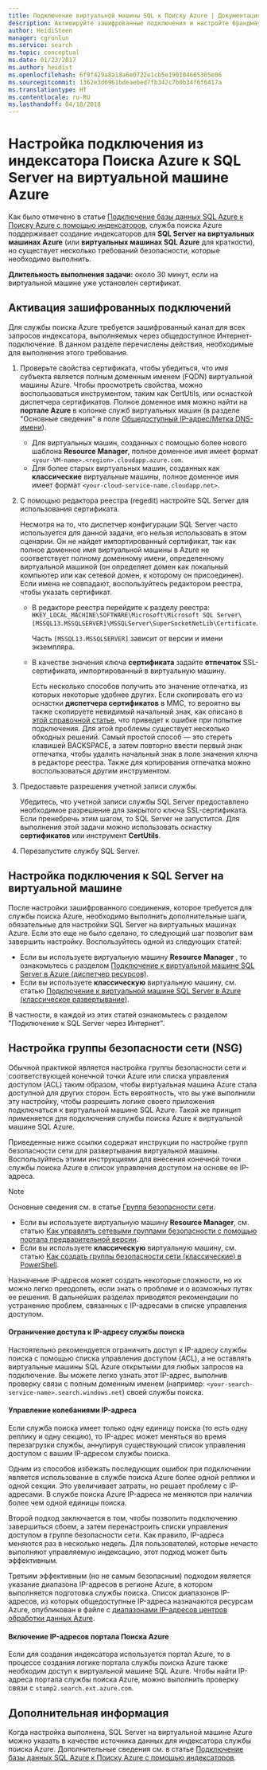 ```yaml
---
title: Подключение виртуальной машины SQL к Поиску Azure | Документация Майкрософт
description: Активируйте зашифрованные подключения и настройте брандмауэр, чтобы разрешить подключения к SQL Server на виртуальной машине Azure из индексатора Поиска Azure.
author: HeidiSteen
manager: cgronlun
ms.service: search
ms.topic: conceptual
ms.date: 01/23/2017
ms.author: heidist
ms.openlocfilehash: 6f9f429a8a18a6e0722e1cb5e190104665305e06
ms.sourcegitcommit: 1362e3d6961bdeaebed7fb342c7b0b34f6f6417a
ms.translationtype: HT
ms.contentlocale: ru-RU
ms.lasthandoff: 04/18/2018
---
```

# <a name="configure-a-connection-from-an-azure-search-indexer-to-sql-server-on-an-azure-vm"></a>Настройка подключения из индексатора Поиска Azure к SQL Server на виртуальной машине Azure
Как было отмечено в статье [Подключение базы данных SQL Azure к Поиску Azure с помощью индексаторов](search-howto-connecting-azure-sql-database-to-azure-search-using-indexers.md#faq), служба поиска Azure поддерживает создание индексаторов для **SQL Server на виртуальных машинах Azure** (или **виртуальных машинах SQL Azure** для краткости), но существует несколько требований безопасности, которые необходимо выполнить. 

**Длительность выполнения задачи:** около 30 минут, если на виртуальной машине уже установлен сертификат.

## <a name="enable-encrypted-connections"></a>Активация зашифрованных подключений
Для службы поиска Azure требуется зашифрованный канал для всех запросов индексатора, выполняемых через общедоступное Интернет-подключение. В данном разделе перечислены действия, необходимые для выполнения этого требования.

1. Проверьте свойства сертификата, чтобы убедиться, что имя субъекта является полным доменным именем (FQDN) виртуальной машины Azure. Чтобы просмотреть свойства, можно воспользоваться инструментом, таким как CertUtils, или оснасткой диспетчера сертификатов. Полное доменное имя можно найти на **портале Azure** в колонке служб виртуальных машин (в разделе "Основные сведения" в поле [Общедоступный IP-адрес/Метка DNS-имени](https://portal.azure.com/)).
   
   * Для виртуальных машин, созданных с помощью более нового шаблона **Resource Manager**, полное доменное имя имеет формат `<your-VM-name>.<region>.cloudapp.azure.com`. 
   * Для более старых виртуальных машин, созданных как **классические** виртуальные машины, полное доменное имя имеет формат `<your-cloud-service-name.cloudapp.net>`. 
2. С помощью редактора реестра (regedit) настройте SQL Server для использования сертификата. 
   
    Несмотря на то, что диспетчер конфигурации SQL Server часто используется для данной задачи, его нельзя использовать в этом сценарии. Он не найдет импортированный сертификат, так как полное доменное имя виртуальной машины в Azure не соответствует полному доменному имени, определенному виртуальной машиной (он определяет домен как локальный компьютер или как сетевой домен, к которому он присоединен). Если имена не совпадают, воспользуйтесь редактором реестра, чтобы указать сертификат.
   
   * В редакторе реестра перейдите к разделу реестра: `HKEY_LOCAL_MACHINE\SOFTWARE\Microsoft\Microsoft SQL Server\[MSSQL13.MSSQLSERVER]\MSSQLServer\SuperSocketNetLib\Certificate`.
     
     Часть `[MSSQL13.MSSQLSERVER]` зависит от версии и имени экземпляра. 
   * В качестве значения ключа **сертификата** задайте **отпечаток** SSL-сертификата, импортированный в виртуальную машину.
     
     Есть несколько способов получить это значение отпечатка, из которых некоторые удобнее других. Если скопировать его из оснастки **диспетчера сертификатов** в MMC, то вероятно вы также скопируете невидимый начальный знак, как описано в [этой справочной статье](https://support.microsoft.com/kb/2023869/), что приведет к ошибке при попытке подключения. Для этой проблемы существует несколько обходных решений. Самый простой способ — это стереть клавишей BACKSPACE, а затем повторно ввести первый знак отпечатка, чтобы удалить начальный знак в поле значения ключа в редакторе реестра. Также для копирования отпечатка можно воспользоваться другим инструментом.
3. Предоставьте разрешения учетной записи службы. 
   
    Убедитесь, что учетной записи службы SQL Server предоставлено необходимое разрешение для закрытого ключа SSL-сертификата. Если пренебречь этим шагом, то SQL Server не запустится. Для выполнения этой задачи можно использовать оснастку **сертификатов** или инструмент **CertUtils**.
4. Перезапустите службу SQL Server.

## <a name="configure-sql-server-connectivity-in-the-vm"></a>Настройка подключения к SQL Server на виртуальной машине
После настройки зашифрованного соединения, которое требуется для службы поиска Azure, необходимо выполнить дополнительные шаги, обязательные для настройки SQL Server на виртуальных машинах Azure. Если это еще не было сделано, то следующий шаг позволит вам завершить настройку. Воспользуйтесь одной из следующих статей:

* Если вы используете виртуальную машину **Resource Manager** , то ознакомьтесь с разделом [Подключение к виртуальной машине SQL Server в Azure (диспетчер ресурсов)](../virtual-machines/windows/sql/virtual-machines-windows-sql-connect.md). 
* Если вы используете **классическую** виртуальную машину, см. статью [Подключение к виртуальной машине SQL Server в Azure (классическое развертывание)](../virtual-machines/windows/classic/sql-connect.md).

В частности, в каждой из этих статей ознакомьтесь с разделом "Подключение к SQL Server через Интернет".

## <a name="configure-the-network-security-group-nsg"></a>Настройка группы безопасности сети (NSG)
Обычной практикой является настройка группы безопасности сети и соответствующей конечной точки Azure или списка управления доступом (ACL) таким образом, чтобы виртуальная машина Azure стала доступной для других сторон. Есть вероятность, что вы уже выполнили эту настройку, чтобы разрешить логике своего приложения подключаться к виртуальной машине SQL Azure. Такой же принцип применяется для подключения службы поиска Azure к виртуальной машине SQL Azure. 

Приведенные ниже ссылки содержат инструкции по настройке групп безопасности сети для развертывания виртуальной машины. Воспользуйтесь этими инструкциями для внесения конечной точки службы поиска Azure в список управления доступом на основе ее IP-адреса.

> [!NOTE]
> Основные сведения см. в статье [Группа безопасности сети](../virtual-network/virtual-networks-nsg.md).
> 
> 

* Если вы используете виртуальную машину **Resource Manager**, см. статью [Как управлять сетевыми группами безопасности с помощью портала предварительной версии](../virtual-network/virtual-networks-create-nsg-arm-pportal.md). 
* Если вы используете **классическую** виртуальную машину, см. статью [Как создать группы безопасности сети (классические) в PowerShell](../virtual-network/virtual-networks-create-nsg-classic-ps.md).

Назначение IP-адресов может создать некоторые сложности, но их можно легко преодолеть, если знать о проблеме и о возможных путях ее решения. В дальнейших разделах приводятся рекомендации по устранению проблем, связанных с IP-адресами в списке управления доступом.

#### <a name="restrict-access-to-the-search-service-ip-address"></a>Ограничение доступа к IP-адресу службы поиска
Настоятельно рекомендуется ограничить доступ к IP-адресу службы поиска с помощью списка управления доступом (ACL), а не оставлять виртуальные машины SQL Azure открытыми для любых запросов на подключение. Вы можете легко узнать этот IP-адрес, выполнив проверку связи с полным доменным именем (например: `<your-search-service-name>.search.windows.net`) своей службы поиска.

#### <a name="managing-ip-address-fluctuations"></a>Управление колебаниями IP-адреса
Если служба поиска имеет только одну единицу поиска (то есть одну реплику и одну секцию), то IP-адрес может меняться во время перезагрузки службы, аннулируя существующий список управления доступом с вашим IP-адресом службы поиска.

Одним из способов избежать последующих ошибок при подключении является использование в службе поиска Azure более одной реплики и одной секции. Это увеличивает затраты, но решает проблему с IP-адресами. В службе поиска Azure IP-адреса не меняются при наличии более чем одной единицы поиска.

Второй подход заключается в том, чтобы позволить подключению завершиться сбоем, а затем перенастроить списки управления доступом в группе безопасности сети. Как правило, IP-адреса меняются раз в несколько недель. Для пользователей, которые нечасто выполняют управляемую индексацию, этот подход может быть эффективным.

Третьим эффективным (но не самым безопасным) подходом является указание диапазона IP-адресов в регионе Azure, в котором выполняется подготовка службы поиска. Список диапазонов IP-адресов, из которых общедоступные IP-адреса назначаются ресурсам Azure, опубликован в файле с [диапазонами IP-адресов центров обработки данных Azure](https://www.microsoft.com/download/details.aspx?id=41653). 

#### <a name="include-the-azure-search-portal-ip-addresses"></a>Включение IP-адресов портала Поиска Azure
Если для создания индексатора используется портал Azure, то в процессе создания логике портала службы поиска Azure также необходим доступ к виртуальной машине SQL Azure. Чтобы найти IP-адреса портала службы поиска Azure, можно выполнить проверку связи с `stamp2.search.ext.azure.com`.

## <a name="next-steps"></a>Дополнительная информация
Когда настройка выполнена, SQL Server на виртуальной машине Azure можно указать в качестве источника данных для индексатора службы поиска Azure. Дополнительные сведения см. в статье [Подключение базы данных SQL Azure к Поиску Azure с помощью индексаторов](search-howto-connecting-azure-sql-database-to-azure-search-using-indexers.md).

